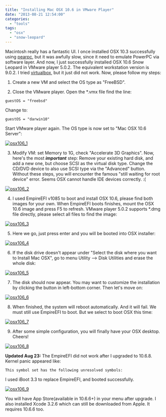 ```yaml
---
title: "Installing Mac OSX 10.6 in VMware Player"
date: "2013-08-21 12:54:00"
categories: 
  - "tools"
tags: 
  - "osx"
  - "snow-leopard"
---
```


Macintosh really has a fantastic UI. I once installed OSX 10.3 successfully using [pearpc](http://pearpc.sourceforge.net/), but it was awfully slow, since it need to emulate PowerPC via software layer. And now, I just successfully installed OSX 10.6 Snow Leopard in VMware player 5.0.2. The equivalent workstation version is 9.0.2. I tried [virtualbox](http://www.virtualbox.org/), but it just did not work. Now, please follow my steps:

1. Create a new VM and select the OS type as "FreeBSD".

2. Close the VMware player. Open the \*.vmx file find the line:

```
guestOS = "freebsd"
```

Change to:

```
guestOS = "darwin10"
```

Start VMware player again. The OS type is now set to "Mac OSX 10.6 Server":

[![osx106_1](images/9560234467_1107f52d79_z.jpg)](https://www.flickr.com/photos/gonwan1985/9560234467 "osx106_1 by Binhao Qian, on Flickr")

3. Modify VM: set Memory to 1G, check "Accelerate 3D Graphics". Now, here's the most **_important_** step: Remove your existing hard disk, and add a new one, but choose SCSI as the virtual disk type. Change the CD/DVD device to also use SCSI type via the "Advanced" button. Without these steps, you will encounter the famous "still waiting for root device" error. Seems OSX cannot handle IDE devices correctly. :(

[![osx106_2](images/9563024154_d67f724616_z.jpg)](https://www.flickr.com/photos/gonwan1985/9563024154 "osx106_2 by Binhao Qian, on Flickr")

4. I used EmpireEFI v1085 to boot and install OSX 10.6, please find both images for your own. When EmpireEFI boots finishes, mount the OSX 10.6 image and press F5 to refresh. VMware player 5.0.2 supports \*.dmg file directly, please select all files to find the image:

[![osx106_3](images/9563024018_cbfb5f77d6_z.jpg)](https://www.flickr.com/photos/gonwan1985/9563024018 "osx106_3 by Binhao Qian, on Flickr")

5. Here we go, just press enter and you will be booted into OSX installer:

[![osx106_4](images/9560234011_dd89f87fb2_z.jpg)](https://www.flickr.com/photos/gonwan1985/9560234011 "osx106_4 by Binhao Qian, on Flickr")

6. If the disk drive doesn't appear under "Select the disk where you want to Install Mac OSX", go to menu Utility --> Disk Utilities and erase the whole disk:

[![osx106_5](images/9563022640_96ae410c8c_z.jpg)](https://www.flickr.com/photos/gonwan1985/9563022640 "osx106_5 by Binhao Qian, on Flickr")

7. The disk should now appear. You may want to customize the installation by clicking the button in left-bottom corner. Then let's move on:

[![osx106_6](images/9560232069_a56127fe68_z.jpg)](https://www.flickr.com/photos/gonwan1985/9560232069 "osx106_6 by Binhao Qian, on Flickr")

8. When finished, the system will reboot automatically. And it will fail. We must still use EmpireEFI to boot. But we select to boot OSX this time:

[![osx106_7](images/9563133930_f21195e5e3_z.jpg)](https://www.flickr.com/photos/gonwan1985/9563133930 "osx106_7 by Binhao Qian, on Flickr")

9. After some simple configuration, you will finally have your OSX desktop. Cheers!

[![osx106_8](images/9560343949_2a412110d8_z.jpg)](https://www.flickr.com/photos/gonwan1985/9560343949 "osx106_8 by Binhao Qian, on Flickr")

**Updated Aug 23:** The EmpireEFI did not work after I upgraded to 10.6.8. Kernel panic appeared like:

```
This symbol set has the following unresolved symbols:
```

I used iBoot 3.3 to replace EmpireEFI, and booted successfully.

[![osx106_9](images/9570527928_d3a1d1756f_z.jpg)](https://www.flickr.com/photos/gonwan1985/9570527928 "osx106_9 by Binhao Qian, on Flickr")

You will have App Store(available in 10.6.6+) in your menu after upgrade. I also installed Xcode 3.2.6 which can still be downloaded from Apple. It requires 10.6.6 too.

